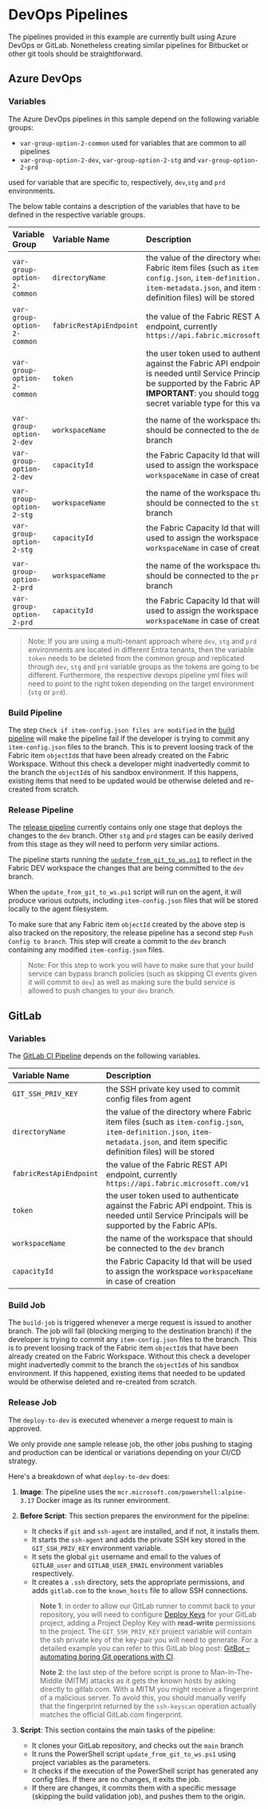 # DevOps Pipelines

The pipelines provided in this example are currently built using Azure DevOps or GitLab.
Nonetheless creating similar pipelines for Bitbucket or other git tools should be
straightforward.

## Azure DevOps

### Variables

The Azure DevOps pipelines in this sample depend on the following variable groups:

- `var-group-option-2-common` used for variables that are common to all pipelines
- `var-group-option-2-dev`, `var-group-option-2-stg` and `var-group-option-2-prd`

used for variable that are specific to, respectively, `dev`,`stg` and `prd` environments.

The below table contains a description of the variables that have to be defined in the respective variable groups.

|**Variable Group**|**Variable Name**|**Description**|
|:---|:---|:---|
|`var-group-option-2-common`|`directoryName`| the value of the directory where Fabric item files (such as `item-config.json`, `item-definition.json`, `item-metadata.json`, and item specific definition files) will be stored|
|`var-group-option-2-common`|`fabricRestApiEndpoint`| the value of the Fabric REST API endpoint, currently `https://api.fabric.microsoft.com/v1`|
|`var-group-option-2-common`|`token`| the user token used to authenticate against the Fabric API endpoint. This is needed until Service Principals will be supported by the Fabric APIs. \\\n **IMPORTANT**: you should toggle the secret variable type for this variable. |
||||
|`var-group-option-2-dev`|`workspaceName`| the name of the workspace that should be connected to the `dev` branch|
|`var-group-option-2-dev`|`capacityId`| the Fabric Capacity Id that will be used to assign the workspace `workspaceName` in case of creation|
||||
|`var-group-option-2-stg`|`workspaceName`| the name of the workspace that should be connected to the `stg` branch|
|`var-group-option-2-stg`|`capacityId`| the Fabric Capacity Id that will be used to assign the workspace `workspaceName` in case of creation|
||||
|`var-group-option-2-prd`|`workspaceName`| the name of the workspace that should be connected to the `prd` branch|
|`var-group-option-2-prd`|`capacityId`| the Fabric Capacity Id that will be used to assign the workspace `workspaceName` in case of creation|

> Note: If you are using a multi-tenant approach where `dev`, `stg` and `prd` environments are located in different
Entra tenants, then the variable `token` needs to be deleted from the common group and replicated through `dev`, `stg`
and `prd` variable groups as the tokens are going to be different. Furthermore, the respective devops pipeline yml files
will need to point to the right token depending on the target environment (`stg` or `prd`).

### Build Pipeline

The step `Check if item-config.json files are modified` in the [build pipeline](./azure_devops/ci.yaml)
will make the pipeline fail if the developer is trying to commit any `item-config.json`
files to the branch. This is to prevent loosing track of the Fabric item `objectId`s that
have been already created on the Fabric Workspace. Without this check a developer might
inadvertedly commit to the branch the `objectId`s of his sandbox environment. If this
happens, existing items that need to be updated would be otherwise deleted and re-created
from scratch.

### Release Pipeline

The [release pipeline](./azure_devops/release_pipeline.yml) currently contains only one stage
that deploys the changes to the `dev` branch. Other `stg` and `prd` stages can be easily
derived from this stage as they will need to perform very similar actions.

The pipeline starts running the [`update_from_git_to_ws.ps1`](../src/update_from_git_to_ws.ps1)
to reflect in the Fabric DEV workspace the changes that are being committed to the
`dev` branch.

When the `update_from_git_to_ws.ps1` script will run on the agent, it will produce
various outputs, including `item-config.json` files that will be stored locally to the
agent filesystem.

To make sure that any Fabric item `objectId` created by the above step is also tracked
on the repository, the release pipeline has a second step `Push Config to branch`. This
step will create a commit to the `dev` branch containing any modified `item-config.json`
files.
> Note: For this step to work you will have to make sure that your build
service can bypass branch policies (such as skipping CI events given it will commit to
`dev`) as well as making sure the build service is allowed to push changes to your `dev`
branch.

## GitLab

### Variables

The [GitLab CI Pipeline](./gitlab/.gitlab-ci.yml) depends on the following variables.

|**Variable Name**|**Description**|
|:---|:---|
|`GIT_SSH_PRIV_KEY` | the SSH private key used to commit config files from agent |
|`directoryName`| the value of the directory where Fabric item files (such as `item-config.json`, `item-definition.json`, `item-metadata.json`, and item specific definition files) will be stored|
|`fabricRestApiEndpoint`| the value of the Fabric REST API endpoint, currently `https://api.fabric.microsoft.com/v1`|
|`token`| the user token used to authenticate against the Fabric API endpoint. This is needed until Service Principals will be supported by the Fabric APIs.|
|`workspaceName`| the name of the workspace that should be connected to the `dev` branch|
|`capacityId`| the Fabric Capacity Id that will be used to assign the workspace `workspaceName` in case of creation|

### Build Job

The `build-job` is triggered whenever a merge request is issued to another branch. The
job will fail (blocking merging to the destination branch) if the developer is trying
to commit any `item-config.json` files to the branch. This is to prevent loosing track
of the Fabric item `objectId`s that have been already created on the Fabric Workspace.
Without this check a developer might inadvertedly commit to the branch the `objectId`s of
his sandbox environment. If this happened, existing items that needed to be updated would
be otherwise deleted and re-created from scratch.

### Release Job

The `deploy-to-dev` is executed whenever a merge request to main is approved.

We only provide one sample release job, the other jobs pushing to staging and production
can be identical or variations depending on your CI/CD strategy.

Here's a breakdown of what `deploy-to-dev` does:

1. **Image**: The pipeline uses the `mcr.microsoft.com/powershell:alpine-3.17` Docker
image as its runner environment.

2. **Before Script**: This section prepares the environment for the pipeline:
   - It checks if `git` and `ssh-agent` are installed, and if not, it installs them.
   - It starts the `ssh-agent` and adds the private SSH key stored in the
   `GIT_SSH_PRIV_KEY` environment variable.
   - It sets the global `git` username and email to the values of `GITLAB_user` and
   `GITLAB_USER_EMAIL` environment variables respectively.
   - It creates a `.ssh` directory, sets the appropriate permissions, and adds
   `gitlab.com` to the `known_hosts` file to allow SSH connections.

   > **Note 1**: in order to allow our GitLab runner to commit back to your repository,
   you will need to configure [Deploy Keys](https://docs.gitlab.com/ee/user/project/deploy_keys/)
   for your GitLab project, adding a Project Deploy Key with **read-write** permissions
   to the project. The `GIT_SSH_PRIV_KEY` project variable will contain the ssh private
   key of the key-pair you will need to generate. For a detailed example you can refer
   to this GitLab blog post: [GitBot – automating boring Git operations with CI](https://about.gitlab.com/blog/2017/11/02/automating-boring-git-operations-gitlab-ci/).
   >
   > **Note 2**: the last step of the before script is prone to Man-In-The-Middle (MITM)
   attacks as it gets the known hosts by asking directly to gitlab.com. With a MITM you
   might receive a fingerprint of a malicious server. To avoid this, you should manually
   verify that the fingerprint returned by the `ssh-keyscan` operation actually matches
   the official GitLab.com fingerprint.

3. **Script**: This section contains the main tasks of the pipeline:
   - It clones your GitLab repository, and checks out the `main` branch
   - It runs the PowerShell script `update_from_git_to_ws.ps1` using project variables
   as the parameters.
   - It checks if the execution of the PowerShell script has generated any config files.
   If there are no changes, it exits the job.
   - If there are changes, it commits them with a specific message (skipping the build
   validation job), and pushes them to the origin.
